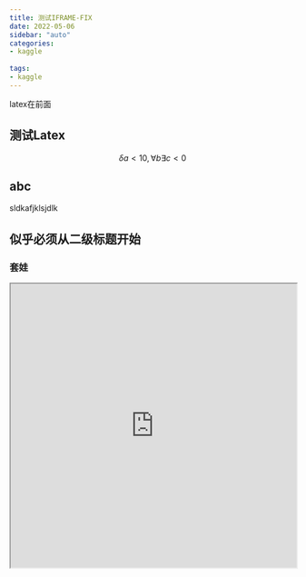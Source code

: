 ```yaml
---
title: 测试IFRAME-FIX
date: 2022-05-06
sidebar: "auto"
categories:
- kaggle
  
tags:
- kaggle
---
```




latex在前面



<!-- more -->



## 测试Latex

$$\delta a < 10, \forall b \exists c <0$$



## abc

sldkafjklsjdlk



## 似乎必须从二级标题开始

### 套娃

<iframe src="https://kuroweb.tk/MyBlog-V3/views/default/%E7%AC%AC%E4%BA%8C%E7%AF%87%E6%96%87%E7%AB%A0.html#%E6%B5%8B%E8%AF%95latex" style="width: 100%;"  height="500">


